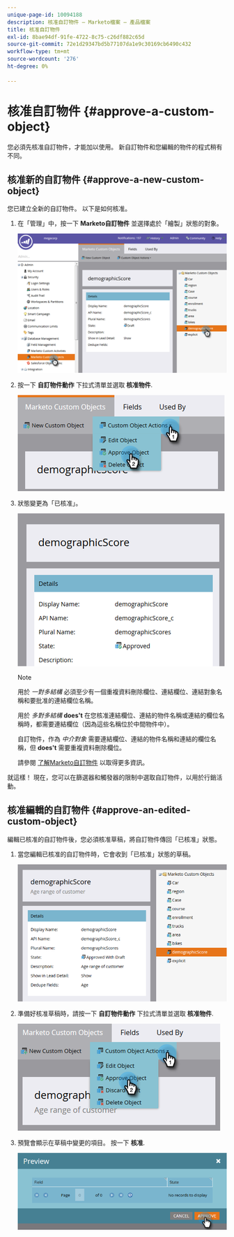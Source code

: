 ```yaml
---
unique-page-id: 10094188
description: 核准自訂物件 — Marketo檔案 — 產品檔案
title: 核准自訂物件
exl-id: 8bae94df-91fe-4722-8c75-c26df882c65d
source-git-commit: 72e1d29347bd5b77107da1e9c30169cb6490c432
workflow-type: tm+mt
source-wordcount: '276'
ht-degree: 0%

---
```


# 核准自訂物件 {#approve-a-custom-object}

您必須先核准自訂物件，才能加以使用。 新自訂物件和您編輯的物件的程式稍有不同。

## 核准新的自訂物件 {#approve-a-new-custom-object}

您已建立全新的自訂物件。 以下是如何核准。

1. 在「管理」中，按一下 **Marketo自訂物件** 並選擇處於「繪製」狀態的對象。

   ![](assets/one.png)

1. 按一下 **自訂物件動作** 下拉式清單並選取 **核准物件**.

   ![](assets/two.png)

1. 狀態變更為「已核准」。

   ![](assets/three.png)

   >[!NOTE]
   >
   >用於 _一對多結構_ 必須至少有一個重複資料刪除欄位、連結欄位、連結對象名稱和要批准的連結欄位名稱。
   >
   >用於 _多對多結構_ **does&#39;t** 在您核准連結欄位、連結的物件名稱或連結的欄位名稱時，都需要連結欄位（因為這些名稱位於中間物件中）。
   >
   >自訂物件，作為 _中介對象_ 需要連結欄位、連結的物件名稱和連結的欄位名稱，但 **does&#39;t** 需要重複資料刪除欄位。
   >
   >請參閱 [了解Marketo自訂物件](/help/marketo/product-docs/administration/marketo-custom-objects/understanding-marketo-custom-objects.md) 以取得更多資訊。

就這樣！ 現在，您可以在篩選器和觸發器的限制中選取自訂物件，以用於行銷活動。

## 核准編輯的自訂物件 {#approve-an-edited-custom-object}

編輯已核准的自訂物件後，您必須核准草稿，將自訂物件傳回「已核准」狀態。

1. 當您編輯已核准的自訂物件時，它會收到「已核准」狀態的草稿。

   ![](assets/four.png)

1. 準備好核准草稿時，請按一下 **自訂物件動作** 下拉式清單並選取 **核准物件**.

   ![](assets/five-1.png)

1. 預覽會顯示在草稿中變更的項目。 按一下 **核准**.

   ![](assets/six-1.png)
